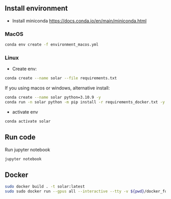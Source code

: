 ## Install environment

- Install miniconda https://docs.conda.io/en/main/miniconda.html

### MacOS

```bash
conda env create -f environment_macos.yml
```

### Linux
- Create env:
```bash
conda create --name solar --file requirements.txt
```

If you using macos or windows, alternative install:

```bash
conda create --name solar python=3.10.9 -y
conda run -n solar python -m pip install -r requirements_docker.txt -y
```

- activate env
```bash
conda activate solar
```
## Run code

Run jupyter notebook 
```sh
jupyter notebook
```

## Docker

```bash
sudo docker build . -t solar:latest
sudo sudo docker run --gpus all --interactive --tty -v ${pwd}/docker_folder:/home/user/docker/ docker-tcvc:latest
```